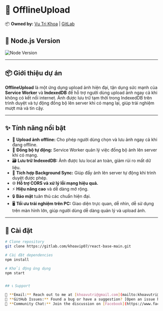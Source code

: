 # 🚀 OfflineUpload

📦 **Owned by:** [Vu Tri Khoa](https://github.com/khoavutri) | [GitLab](https://gitlab.com/khoavip07)

## 🔧 Node.js Version

![Node Version](https://img.shields.io/badge/node-v18.17.1-green)

---

## 📦 Giới thiệu dự án

**OfflineUpload** là một ứng dụng upload ảnh hiện đại, tận dụng sức mạnh của **Service Worker** và **IndexedDB** để hỗ trợ người dùng upload ảnh ngay cả khi không có kết nối internet. Ảnh được lưu trữ tạm thời trong IndexedDB trên trình duyệt và tự động đồng bộ lên server khi có mạng lại, giúp trải nghiệm mượt mà và tin cậy.

---

## ✨ Tính năng nổi bật

- 🚀 **Upload ảnh offline:** Cho phép người dùng chọn và lưu ảnh ngay cả khi đang offline.
- 🔄 **Đồng bộ tự động:** Service Worker quản lý việc đồng bộ ảnh lên server khi có mạng.
- 🗃️ **Lưu trữ IndexedDB:** Ảnh được lưu local an toàn, giảm rủi ro mất dữ liệu.
- 🧩 **Tích hợp Background Sync:** Giúp đẩy ảnh lên server tự động khi trình duyệt được phép.
- 🌐 **Hỗ trợ CORS và xử lý lỗi mạng hiệu quả.**
- ⚡ **Hiệu năng cao** và dễ dàng mở rộng.
- 🔒 **Bảo mật** tuân thủ các chuẩn hiện đại.
- 🖥️ **Tối ưu trải nghiệm trên PC:** Giao diện trực quan, dễ nhìn, dễ sử dụng trên màn hình lớn, giúp người dùng dễ dàng quản lý và upload ảnh.

---

## 📜 Cài đặt

```bash
# Clone repository
git clone https://gitlab.com/khoavip07/react-base-main.git

# Cài đặt dependencies
npm install

# Khởi động ứng dụng
npm start


## 📞 Support

💌 **Email:** Reach out to me at [khoavutri@gmail.com](mailto:khoavutri@gmail.com)
🐛 **GitHub Issues:** Found a bug or have a suggestion? [Open an issue here](https://github.com/khoavutri)
💬 **Community Chat:** Join the discussion on [Facebook](https://www.facebook.com/khoa.tri.365.org)
```
